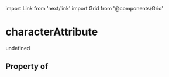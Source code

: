 import Link from 'next/link'
import Grid from '@components/Grid'

# characterAttribute

undefined

## Property of



